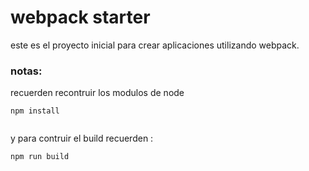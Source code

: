 # webpack starter

este es el proyecto inicial para crear aplicaciones utilizando webpack.


### notas: 
recuerden recontruir los modulos de node

```
npm install 


```

y para contruir el build recuerden :

```
npm run build
```